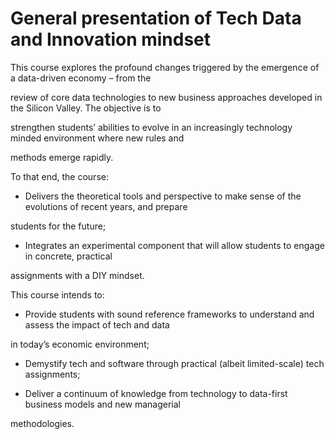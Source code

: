 # General presentation of Tech Data and Innovation mindset


This course explores the profound changes triggered by the emergence of a data-driven economy – from the

review of core data technologies to new business approaches developed in the Silicon Valley. The objective is to

strengthen students’ abilities to evolve in an increasingly technology minded environment where new rules and

methods emerge rapidly.



To that end, the course:

- Delivers the theoretical tools and perspective to make sense of the evolutions of recent years, and prepare

students for the future;

- Integrates an experimental component that will allow students to engage in concrete, practical

assignments with a DIY mindset.



This course intends to:

- Provide students with sound reference frameworks to understand and assess the impact of tech and data

in today’s economic environment;

- Demystify tech and software through practical (albeit limited-scale) tech assignments;

- Deliver a continuum of knowledge from technology to data-first business models and new managerial

methodologies.

